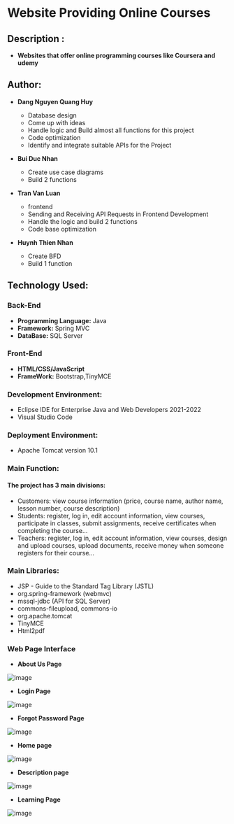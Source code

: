 # Website Providing Online Courses

## Description :

- **Websites that offer online programming courses like Coursera and udemy**
## Author:

- **Dang Nguyen Quang Huy**
  - Database design
  - Come up with ideas
  - Handle logic and Build almost all functions for this project
  - Code optimization
  - Identify and integrate suitable APIs for the Project


- **Bui Duc Nhan**
  - Create use case diagrams
  - Build 2 functions

- **Tran Van Luan**
  - frontend
  - Sending and Receiving API Requests in Frontend Development
  - Handle the logic and build 2 functions
  - Code base optimization

- **Huynh Thien Nhan**
  - Create BFD
  - Build 1 function


## Technology Used:

### Back-End
- **Programming Language:** Java
- **Framework:** Spring MVC
- **DataBase:** SQL Server
### Front-End
- **HTML/CSS/JavaScript**
- **FrameWork:** Bootstrap,TinyMCE
### Development Environment:

- Eclipse IDE for Enterprise Java and Web Developers 2021-2022
- Visual Studio Code

### Deployment Environment:

- Apache Tomcat version 10.1

### Main Function:
#### The project has 3 main divisions:
- Customers: view course information (price, course name, author name, lesson number, course description)
- Students: register, log in, edit account information, view courses, participate in classes, submit assignments, receive certificates when completing the course...
- Teachers: register, log in, edit account information, view courses, design and upload courses, upload documents, receive money when someone registers for their course...

### Main Libraries:

- JSP - Guide to the Standard Tag Library (JSTL)
- org.spring-framework (webmvc)
- mssql-jdbc (API for SQL Server)
- commons-fileupload, commons-io
- org.apache.tomcat
- TinyMCE
- Html2pdf
### Web Page Interface
- **About Us Page**
  
![image](https://github.com/ZeusCoderBE/website-providing-online-courses/assets/117000361/da5615eb-9025-4143-9f0a-08a29d95a285)
- **Login Page**

![image](https://github.com/ZeusCoderBE/website-providing-online-courses/assets/117000361/34884c3f-1ae1-45b4-898e-9fef83267af9)

- **Forgot Password Page**

![image](https://github.com/ZeusCoderBE/website-providing-online-courses/assets/117000361/7825a037-1b28-461c-8c47-1c25dcf938d2)

- **Home page**
  
![image](https://github.com/ZeusCoderBE/website-providing-online-courses/assets/117000361/e631afd6-df6e-4808-bbbf-2d655cdc0258)
- **Description page**
  
![image](https://github.com/ZeusCoderBE/website-providing-online-courses/assets/117000361/89c096c6-1ea5-4cd3-9d44-f0f77614676c)


- **Learning Page**
  
![image](https://github.com/ZeusCoderBE/website-providing-online-courses/assets/117000361/ad48346d-6fc6-4cdf-a55a-c894faea730e)







